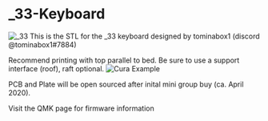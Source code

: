 # _33-Keyboard

![_33](https://i.imgur.com/0Wuf8aT.png)
This is the STL for the _33 keyboard designed by tominabox1 (discord @tominabox1#7884)

Recommend printing with top parallel to bed. Be sure to use a support interface (roof), raft optional.
![Cura Example](https://i.imgur.com/BG6KCj0.png)

PCB and Plate will be open sourced after inital mini group buy (ca. April 2020).

Visit the QMK page for firmware information
